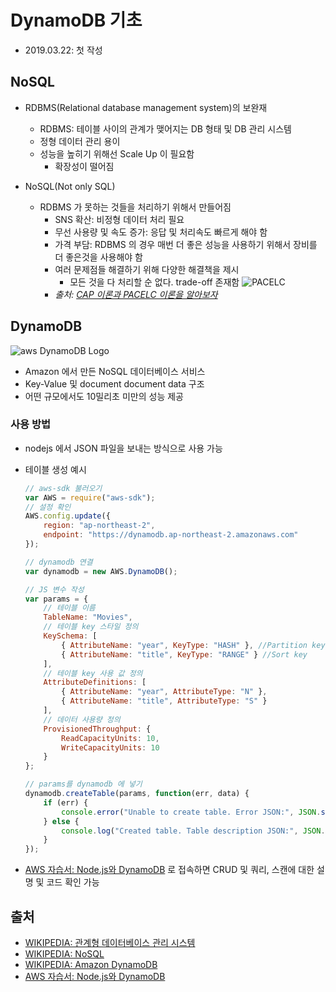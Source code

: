 # DynamoDB 기초

- 2019.03.22: 첫 작성

## NoSQL

- RDBMS(Relational database management system)의 보완재
  - RDBMS: 테이블 사이의 관계가 맺어지는 DB 형태 및 DB 관리 시스템
  - 정형 데이터 관리 용이
  - 성능을 높히기 위해선 Scale Up 이 필요함
    - 확장성이 떨어짐

- NoSQL(Not only SQL)
  - RDBMS 가 못하는 것들을 처리하기 위해서 만들어짐
    - SNS 확산: 비정형 데이터 처리 필요
    - 무선 사용량 및 속도 증가: 응답 및 처리속도 빠르게 해야 함
    - 가격 부담: RDBMS 의 경우 매번 더 좋은 성능을 사용하기 위해서 장비를 더 좋은것을 사용해야 함
    - 여러 문제점들 해결하기 위해 다양한 해결책을 제시
      - 모든 것을 다 처리할 순 없다. trade-off 존재함
    ![PACELC](http://happinessoncode.com/images/cap-theorem-and-pacelc/pacelc.png)
    - *출처: [CAP 이론과 PACELC 이론을 알아보자](http://happinessoncode.com/2017/07/29/cap-theorem-and-pacelc-theorem/)*

## DynamoDB

![aws DynamoDB Logo](https://t1.daumcdn.net/cfile/tistory/2473F94D57EDFFA512)

- Amazon 에서 만든 NoSQL 데이터베이스 서비스
- Key-Value 및 document document data 구조
- 어떤 규모에서도 10밀리초 미만의 성능 제공

### 사용 방법

- nodejs 에서 JSON 파일을 보내는 방식으로 사용 가능
- 테이블 생성 예시

  ```js
  // aws-sdk 불러오기
  var AWS = require("aws-sdk");
  // 설정 확인
  AWS.config.update({
      region: "ap-northeast-2",
      endpoint: "https://dynamodb.ap-northeast-2.amazonaws.com"
  });
  
  // dynamodb 연결
  var dynamodb = new AWS.DynamoDB();
  
  // JS 변수 작성
  var params = {
      // 테이블 이름
      TableName: "Movies",
      // 테이블 key 스타일 정의
      KeySchema: [
          { AttributeName: "year", KeyType: "HASH" }, //Partition key
          { AttributeName: "title", KeyType: "RANGE" } //Sort key
      ],
      // 테이블 key 사용 값 정의
      AttributeDefinitions: [
          { AttributeName: "year", AttributeType: "N" },
          { AttributeName: "title", AttributeType: "S" }
      ],
      // 데이터 사용량 정의
      ProvisionedThroughput: {
          ReadCapacityUnits: 10,
          WriteCapacityUnits: 10
      }
  };
  
  // params를 dynamodb 에 넣기
  dynamodb.createTable(params, function(err, data) {
      if (err) {
          console.error("Unable to create table. Error JSON:", JSON.stringify  (err, null, 2));
      } else {
          console.log("Created table. Table description JSON:", JSON.stringify  (data, null, 2));
      }
  });
  ```
- [AWS 자습서: Node.js와 DynamoDB](https://docs.aws.amazon.com/ko_kr/amazondynamodb/latest/developerguide/GettingStarted.NodeJs.html) 로 접속하면 CRUD 및 쿼리, 스캔에 대한 설명 및 코드 확인 가능

## 출처

- [WIKIPEDIA: 관계형 데이터베이스 관리 시스템](https://ko.wikipedia.org/wiki/%EA%B4%80%EA%B3%84%ED%98%95_%EB%8D%B0%EC%9D%B4%ED%84%B0%EB%B2%A0%EC%9D%B4%EC%8A%A4_%EA%B4%80%EB%A6%AC_%EC%8B%9C%EC%8A%A4%ED%85%9C)
- [WIKIPEDIA: NoSQL](https://ko.wikipedia.org/wiki/NoSQL)
- [WIKIPEDIA: Amazon DynamoDB](https://en.wikipedia.org/wiki/Amazon_DynamoDB)
- [AWS 자습서: Node.js와 DynamoDB](https://docs.aws.amazon.com/ko_kr/amazondynamodb/latest/developerguide/GettingStarted.NodeJs.html)